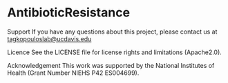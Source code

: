 # AntibioticResistance



Support
If you have any questions about this project, please contact us at tagkopouloslab@ucdavis.edu

Licence
See the LICENSE file for license rights and limitations (Apache2.0).

Acknowledgement
This work was supported by the National Institutes of Health (Grant Number NIEHS P42 ES004699).
